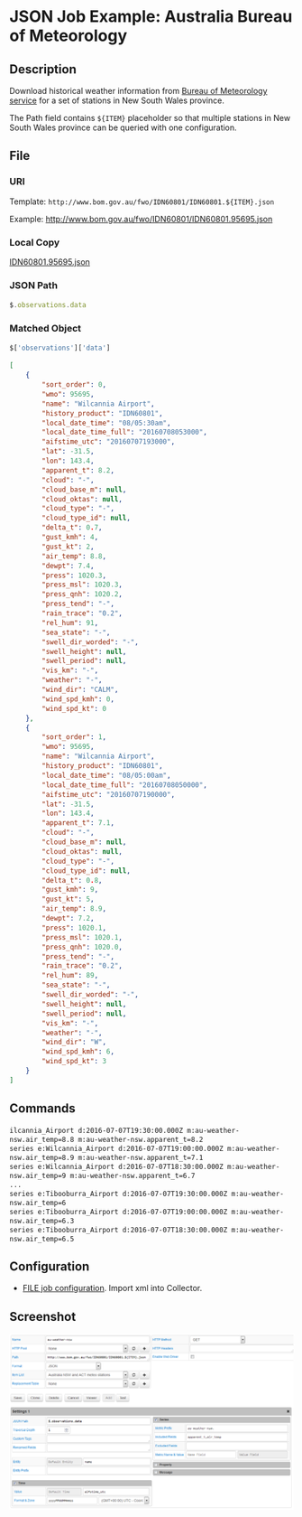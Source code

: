 # JSON Job Example: Australia Bureau of Meteorology

## Description

Download historical weather information from [Bureau of Meteorology service](http://www.bom.gov.au) for a set of stations in New South Wales province.

The Path field contains `${ITEM}` placeholder so that multiple stations in New South Wales province can be queried with one configuration.

## File

### URI

Template: `http://www.bom.gov.au/fwo/IDN60801/IDN60801.${ITEM}.json`

Example: http://www.bom.gov.au/fwo/IDN60801/IDN60801.95695.json

### Local Copy

[IDN60801.95695.json](IDN60801.95695.json)

### JSON Path

```javascript
$.observations.data
```

### Matched Object

```javascript
$['observations']['data']
```

```json
[
	{
		"sort_order": 0,
		"wmo": 95695,
		"name": "Wilcannia Airport",
		"history_product": "IDN60801",
		"local_date_time": "08/05:30am",
		"local_date_time_full": "20160708053000",
		"aifstime_utc": "20160707193000",
		"lat": -31.5,
		"lon": 143.4,
		"apparent_t": 8.2,
		"cloud": "-",
		"cloud_base_m": null,
		"cloud_oktas": null,
		"cloud_type": "-",
		"cloud_type_id": null,
		"delta_t": 0.7,
		"gust_kmh": 4,
		"gust_kt": 2,
		"air_temp": 8.8,
		"dewpt": 7.4,
		"press": 1020.3,
		"press_msl": 1020.3,
		"press_qnh": 1020.2,
		"press_tend": "-",
		"rain_trace": "0.2",
		"rel_hum": 91,
		"sea_state": "-",
		"swell_dir_worded": "-",
		"swell_height": null,
		"swell_period": null,
		"vis_km": "-",
		"weather": "-",
		"wind_dir": "CALM",
		"wind_spd_kmh": 0,
		"wind_spd_kt": 0
	},
	{
		"sort_order": 1,
		"wmo": 95695,
		"name": "Wilcannia Airport",
		"history_product": "IDN60801",
		"local_date_time": "08/05:00am",
		"local_date_time_full": "20160708050000",
		"aifstime_utc": "20160707190000",
		"lat": -31.5,
		"lon": 143.4,
		"apparent_t": 7.1,
		"cloud": "-",
		"cloud_base_m": null,
		"cloud_oktas": null,
		"cloud_type": "-",
		"cloud_type_id": null,
		"delta_t": 0.8,
		"gust_kmh": 9,
		"gust_kt": 5,
		"air_temp": 8.9,
		"dewpt": 7.2,
		"press": 1020.1,
		"press_msl": 1020.1,
		"press_qnh": 1020.0,
		"press_tend": "-",
		"rain_trace": "0.2",
		"rel_hum": 89,
		"sea_state": "-",
		"swell_dir_worded": "-",
		"swell_height": null,
		"swell_period": null,
		"vis_km": "-",
		"weather": "-",
		"wind_dir": "W",
		"wind_spd_kmh": 6,
		"wind_spd_kt": 3
	}
]	
```

## Commands

```ls
ilcannia_Airport d:2016-07-07T19:30:00.000Z m:au-weather-nsw.air_temp=8.8 m:au-weather-nsw.apparent_t=8.2
series e:Wilcannia_Airport d:2016-07-07T19:00:00.000Z m:au-weather-nsw.air_temp=8.9 m:au-weather-nsw.apparent_t=7.1
series e:Wilcannia_Airport d:2016-07-07T18:30:00.000Z m:au-weather-nsw.air_temp=9 m:au-weather-nsw.apparent_t=6.7
... 	
series e:Tibooburra_Airport d:2016-07-07T19:30:00.000Z m:au-weather-nsw.air_temp=6
series e:Tibooburra_Airport d:2016-07-07T19:00:00.000Z m:au-weather-nsw.air_temp=6.3
series e:Tibooburra_Airport d:2016-07-07T18:30:00.000Z m:au-weather-nsw.air_temp=6.5
```

## Configuration

* [FILE job configuration](australia-weather-job.xml). Import xml into Collector.

## Screenshot

![Job Screenshot](australia-weather-config.png)